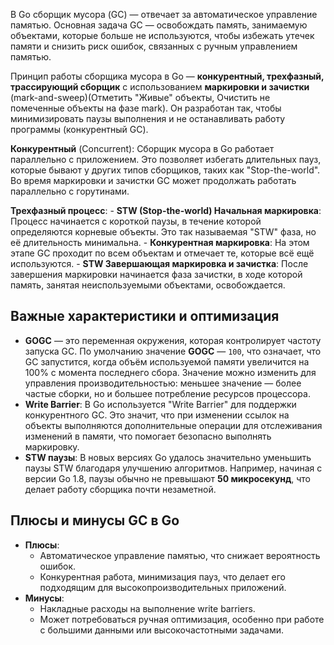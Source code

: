 


В Go сборщик мусора (GC) — отвечает за автоматическое управление памятью. Основная задача GC — освобождать память, занимаемую объектами, которые больше не используются, чтобы избежать утечек памяти и снизить риск ошибок, связанных с ручным управлением памятью.

Принцип работы сборщика мусора в Go — **конкурентный, трехфазный, трассирующий сборщик** с использованием **маркировки и зачистки** (mark-and-sweep)(Отметить "Живые" объекты, Очистить не помеченные объекты на фазе mark). Он разработан так, чтобы минимизировать паузы выполнения и не останавливать работу программы (конкурентный GC).

**Конкурентный** (Concurrent): Сборщик мусора в Go работает параллельно с приложением. Это позволяет избегать длительных пауз, которые бывают у других типов сборщиков, таких как "Stop-the-world". Во время маркировки и зачистки GC может продолжать работать параллельно с горутинами.

**Трехфазный процесс**:
    - **STW (Stop-the-world) Начальная маркировка**: Процесс начинается с короткой паузы, в течение которой определяются корневые объекты. Это так называемая "STW" фаза, но её длительность минимальна.
    - **Конкурентная маркировка**: На этом этапе GC проходит по всем объектам и отмечает те, которые всё ещё используются.
    - **STW Завершающая маркировка и зачистка**: После завершения маркировки начинается фаза зачистки, в ходе которой память, занятая неиспользуемыми объектами, освобождается.

## Важные характеристики и оптимизация

- **GOGC** — это переменная окружения, которая контролирует частоту запуска GC. По умолчанию значение **GOGC** — `100`, что означает, что GC запустится, когда объём используемой памяти увеличится на 100% с момента последнего сбора. Значение можно изменить для управления производительностью: меньшее значение — более частые сборки, но и большее потребление ресурсов процессора.
- **Write Barrier**: В Go используется "Write Barrier" для поддержки конкурентного GC. Это значит, что при изменении ссылок на объекты выполняются дополнительные операции для отслеживания изменений в памяти, что помогает безопасно выполнять маркировку.
- **STW паузы**: В новых версиях Go удалось значительно уменьшить паузы STW благодаря улучшению алгоритмов. Например, начиная с версии Go 1.8, паузы обычно не превышают **50 микросекунд**, что делает работу сборщика почти незаметной.

## Плюсы и минусы GC в Go

- **Плюсы**:
    - Автоматическое управление памятью, что снижает вероятность ошибок.
    - Конкурентная работа, минимизация пауз, что делает его подходящим для высокопроизводительных приложений.
- **Минусы**:
    - Накладные расходы на выполнение write barriers.
    - Может потребоваться ручная оптимизация, особенно при работе с большими данными или высокочастотными задачами.